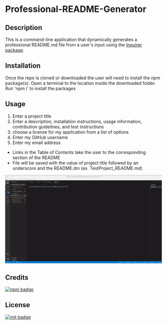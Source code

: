 # Professional-README-Generator

## Description

This is a command-line application that dynamically generates a professional README.md file from a user's input using the [Inquirer package](https://www.npmjs.com/package/inquirer/v/8.2.4).

## Installation

Once the repo is cloned or downloaded the user will need to install the npm package(s):
 Open a terminal to the location inside the downloaded folder.
 Run 'npm i' to install the packages

## Usage

1. Enter a project title
2. Enter a description, installation instructions, usage information, contribution guidelines, and test instructions
3. choose a license for my application from a list of options
4. Enter my GitHub username
5. Enter my email address
* Links in the Table of Contents take the user to the corresponding section of the README
* File will be saved with the value of project title followed by an underscore and the README.dm (ex. TestProject_README.md)


![demo](./images/output.gif)
   

## Credits

[![npm badge](https://camo.githubusercontent.com/0824e8e9fe75f212d6d6ccb4338ca8d8dad30fdcce477ba3fb03f5a7656fe306/68747470733a2f2f62616467652e667572792e696f2f6a732f696e7175697265722e737667)](https://www.npmjs.com/package/inquirer/v/8.2.4)

## License

[![mit badge](https://img.shields.io/badge/License-MIT-yellow.svg)](https://opensource.org/licenses/MIT)
